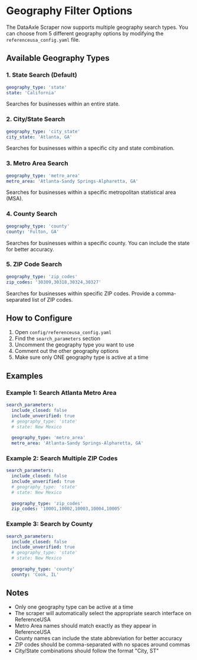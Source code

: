# Geography Filter Options

The DataAxle Scraper now supports multiple geography search types. You can choose from 5 different geography options by modifying the `referenceusa_config.yaml` file.

## Available Geography Types

### 1. State Search (Default)
```yaml
geography_type: 'state'
state: 'California'
```
Searches for businesses within an entire state.

### 2. City/State Search
```yaml
geography_type: 'city_state'
city_state: 'Atlanta, GA'
```
Searches for businesses within a specific city and state combination.

### 3. Metro Area Search
```yaml
geography_type: 'metro_area'
metro_area: 'Atlanta-Sandy Springs-Alpharetta, GA'
```
Searches for businesses within a specific metropolitan statistical area (MSA).

### 4. County Search
```yaml
geography_type: 'county'
county: 'Fulton, GA'
```
Searches for businesses within a specific county. You can include the state for better accuracy.

### 5. ZIP Code Search
```yaml
geography_type: 'zip_codes'
zip_codes: '30309,30318,30324,30327'
```
Searches for businesses within specific ZIP codes. Provide a comma-separated list of ZIP codes.

## How to Configure

1. Open `config/referenceusa_config.yaml`
2. Find the `search_parameters` section
3. Uncomment the geography type you want to use
4. Comment out the other geography options
5. Make sure only ONE geography type is active at a time

## Examples

### Example 1: Search Atlanta Metro Area
```yaml
search_parameters:
  include_closed: false
  include_unverified: true
  # geography_type: 'state'
  # state: New Mexico
  
  geography_type: 'metro_area'
  metro_area: 'Atlanta-Sandy Springs-Alpharetta, GA'
```

### Example 2: Search Multiple ZIP Codes
```yaml
search_parameters:
  include_closed: false
  include_unverified: true
  # geography_type: 'state'
  # state: New Mexico
  
  geography_type: 'zip_codes'
  zip_codes: '10001,10002,10003,10004,10005'
```

### Example 3: Search by County
```yaml
search_parameters:
  include_closed: false
  include_unverified: true
  # geography_type: 'state'
  # state: New Mexico
  
  geography_type: 'county'
  county: 'Cook, IL'
```

## Notes

- Only one geography type can be active at a time
- The scraper will automatically select the appropriate search interface on ReferenceUSA
- Metro Area names should match exactly as they appear in ReferenceUSA
- County names can include the state abbreviation for better accuracy
- ZIP codes should be comma-separated with no spaces around commas
- City/State combinations should follow the format "City, ST"
